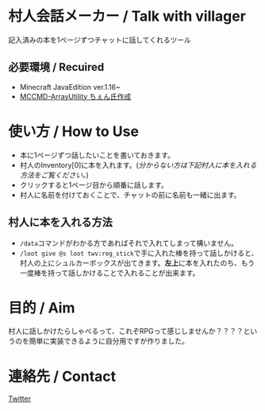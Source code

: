 
# 村人会話メーカー / Talk with villager
記入済みの本を1ページずつチャットに話してくれるツール <br />

## 必要環境 / Recuired
- Minecraft JavaEdition ver.1.16~
- [MCCMD-ArrayUtility ちぇん氏作成](https://github.com/ChenCMD/MCCMD-ArrayUtility)

# 使い方 / How to Use
- 本に1ページずつ話したいことを書いておきます。
- 村人のInventory[0]に本を入れます。(*分からない方は下記村人に本を入れる方法をご覧ください。*)
- クリックすると1ページ目から順番に話します。
- 村人に名前を付けておくことで、チャットの前に名前も一緒に出ます。

## 村人に本を入れる方法
- ``/data``コマンドがわかる方であればそれで入れてしまって構いません。
- ``/loot give @s loot twv:reg_stick``で手に入れた棒を持って話しかけると、村人の上にシュルカーボックスが出てきます。**左上**に本を入れたのち、もう一度棒を持って話しかけることで入れることが出来ます。

# 目的 / Aim
村人に話しかけたらしゃべるって、これぞRPGって感じしませんか？？？？というのを簡単に実装できるように自分用ですが作りました。

# 連絡先 / Contact
[Twitter](https://twitter.com/Lit_to_)
